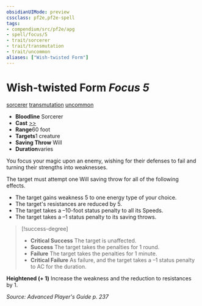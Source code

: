 ```yaml
---
obsidianUIMode: preview
cssclass: pf2e,pf2e-spell
tags:
- compendium/src/pf2e/apg
- spell/focus/5
- trait/sorcerer
- trait/transmutation
- trait/uncommon
aliases: ["Wish-twisted Form"]
---
```

# Wish-twisted Form *Focus 5*   
[sorcerer](../../rules/traits/sorcerer.md)  [transmutation](../../rules/traits/transmutation.md)  [uncommon](../../rules/traits/uncommon.md)  

- **Bloodline** Sorcerer
- **Cast** [>>](../../rules/core-rulebook/chapter-9-playing-the-game.md#Actions "Two-Action") 
- **Range**60 foot
- **Targets**1 creature
- **Saving Throw** Will
- **Duration**varies

You focus your magic upon an enemy, wishing for their defenses to fail and turning their strengths into weaknesses.

The target must attempt one Will saving throw for all of the following effects.

- The target gains weakness 5 to one energy type of your choice.
- The target's resistances are reduced by 5.
- The target takes a –10-foot status penalty to all its Speeds.
- The target takes a –1 status penalty to its saving throws.

> [!success-degree] 
> - **Critical Success** The target is unaffected.
> - **Success** The target takes the penalties for 1 round.
> - **Failure** The target takes the penalties for 1 minute.
> - **Critical Failure** As failure, and the target takes a –1 status penalty to AC for the duration.

**Heightened (+ 1)** Increase the weakness and the reduction to resistances by 1.

*Source: Advanced Player's Guide p. 237*
